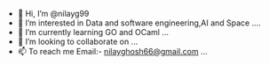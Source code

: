 - 👋 Hi, I’m @nilayg99
- 👀 I’m interested in Data and software engineering,AI and Space ....
- 🌱 I’m currently learning GO and OCaml ...
- 💞️ I’m looking to collaborate on ...
- 📫 To reach me Email:- nilayghosh66@gmail.com ...

<!---
nilayg99/nilayg99 is a ✨ special ✨ repository because its `README.md` (this file) appears on your GitHub profile.
You can click the Preview link to take a look at your changes.
--->
